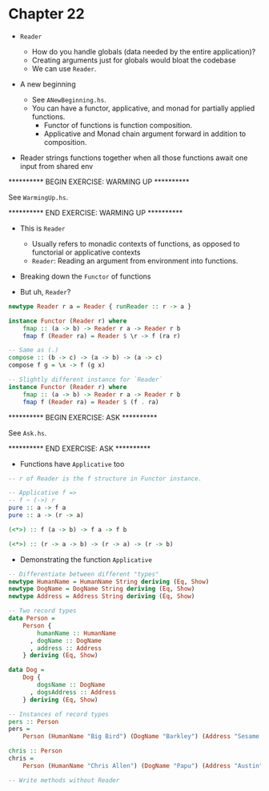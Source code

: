 # Chapter 22

- `Reader`
    - How do you handle globals (data needed by the entire application)?
    - Creating arguments just for globals would bloat the codebase
    - We can use `Reader`.

- A new beginning
    - See `ANewBeginning.hs`.
    - You can have a functor, applicative, and monad for partially applied
      functions.
        - Functor of functions is function composition.
        - Applicative and Monad chain argument forward in addition to
          composition.

- Reader strings functions together when all those functions await one input
  from shared env

********** BEGIN EXERCISE: WARMING UP **********

See `WarmingUp.hs`.

********** END EXERCISE: WARMING UP **********

- This is `Reader`
    - Usually refers to monadic contexts of functions, as opposed to functorial
      or applicative contexts
    - `Reader`: Reading an argument from environment into functions.

- Breaking down the `Functor` of functions

- But uh, `Reader`?

```haskell
newtype Reader r a = Reader { runReader :: r -> a }

instance Functor (Reader r) where
    fmap :: (a -> b) -> Reader r a -> Reader r b
    fmap f (Reader ra) = Reader $ \r -> f (ra r)

-- Same as (.)
compose :: (b -> c) -> (a -> b) -> (a -> c)
compose f g = \x -> f (g x)

-- Slightly different instance for `Reader`
instance Functor (Reader r) where
    fmap :: (a -> b) -> Reader r a -> Reader r b
    fmap f (Reader ra) = Reader $ (f . ra)
```

********** BEGIN EXERCISE: ASK **********

See `Ask.hs`.

********** END EXERCISE: ASK **********

- Functions have `Applicative` too

```haskell
-- r of Reader is the f structure in Functor instance.

-- Applicative f =>
-- f ~ (->) r
pure :: a -> f a
pure :: a -> (r -> a)

(<*>) :: f (a -> b) -> f a -> f b

(<*>) :: (r -> a -> b) -> (r -> a) -> (r -> b)
```

- Demonstrating the function `Applicative`

```haskell
-- Differentiate between different "types"
newtype HumanName = HumanName String deriving (Eq, Show)
newtype DogName = DogName String deriving (Eq, Show)
newtype Address = Address String deriving (Eq, Show)

-- Two record types
data Person =
    Person {
        humanName :: HumanName
      , dogName :: DogName
      , address :: Address
    } deriving (Eq, Show)

data Dog =
    Dog {
        dogsName :: DogName
      , dogsAddress :: Address
    } deriving (Eq, Show)

-- Instances of record types
pers :: Person
pers =
    Person (HumanName "Big Bird") (DogName "Barkley") (Address "Sesame Street")

chris :: Person
chris =
    Person (HumanName "Chris Allen") (DogName "Papu") (Address "Austin")

-- Write methods without Reader
```
